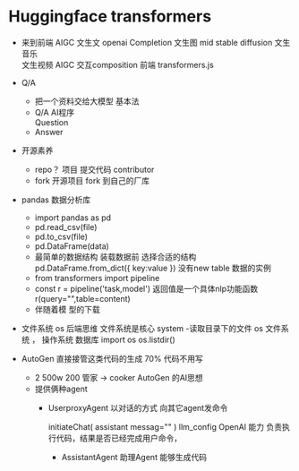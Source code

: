 # Huggingface transformers
  

  - 来到前端
     AIGC
    文生文    openai   Completion
    文生图    mid  stable  diffusion
    文生音乐  
    文生视频
    AIGC  交互composition   前端 transformers.js

- Q/A
   - 把一个资料交给大模型   基本法
   - Q/A AI程序  
        Question
   -  Answer  
- 开源素养
 
  - repo？
      项目
      提交代码  contributor
  - fork
     开源项目 fork 到自己的厂库

- pandas 数据分析库  
   - import pandas as pd
   - pd.read_csv(file)
   - pd.to_csv(file)
   - pd.DataFrame(data)
   - 最简单的数据结构 装载数据前 选择合适的结构 pd.DataFrame.from_dict({
       key:value
   })
      没有new table 数据的实例
    - from transformers import pipeline
    -    const r  =   pipeline('task,model') 返回值是一个具体nlp功能函数
         r(query="",table=content)
    - 伴随着模 型的下载
- 文件系统  os
     后端思维  文件系统是核心   system 
     -读取目录下的文件 
       os 文件系统 ，  操作系统  数据库 
        import os
        os.listdir()
- AutoGen 直接接管这类代码的生成     70%  代码不用写  
  - 2   500w
    200    管家  -> cooker
    AutoGen 的AI思想
  - 提供俩种agent  
      - UserproxyAgent
          以对话的方式  向其它agent发命令  

           initiateChat(
            assistant
            messag=""
           )
           llm_config OpenAI 能力
           负责执行代码，结果是否已经完成用户命令，
        - AssistantAgent  助理Agent
           能够生成代码